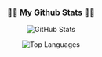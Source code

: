 <h3 align="center">👩‍💻 My Github Stats 👩‍💻</h3>

<p align="center">
  <img src="https://github-readme-stats.vercel.app/api?username=Hobanghann&hide_title=true&show_icons=true&include_all_commits=true&disable_animations=false&theme=vue" alt="GitHub Stats"/>
</p>

<p align="center">
  <img src="https://github-readme-stats.vercel.app/api/top-langs/?username=Hobanghann&layout=compact" alt="Top Languages"/>
</p>
